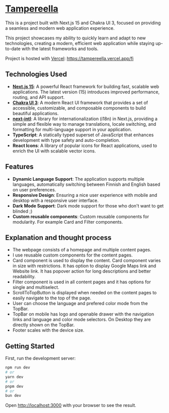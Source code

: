 # [Tampereella](https://tampereella.vercel.app/fi)

This is a project built with Next.js 15 and Chakra UI 3, focused on providing a seamless and modern web application experience.

This project showcases my ability to quickly learn and adapt to new technologies, creating a modern, efficient web application while staying up-to-date with the latest frameworks and tools.

Project is hosted with [Vercel](https://vercel.com/): https://tampereella.vercel.app/fi

## Technologies Used

- **[Next.js 15](https://nextjs.org/)**: A powerful React framework for building fast, scalable web applications. The latest version (15) introduces improved performance, routing, and API support.
- **[Chakra UI 3](https://chakra-ui.com/)**: A modern React UI framework that provides a set of accessible, customizable, and composable components to build beautiful applications.
- **[next-intl](https://github.com/amannn/next-intl)**: A library for internationalization (i18n) in Next.js, providing a simple and flexible way to manage translations, locale switching, and formatting for multi-language support in your application.
- **TypeScript**: A statically typed superset of JavaScript that enhances development with type safety and auto-completion.
- **React Icons**: A library of popular icons for React applications, used to enrich the UI with scalable vector icons.

## Features

- **Dynamic Language Support**: The application supports multiple languages, automatically switching between Finnish and English based on user preferences.
- **Responsive Design**: Ensuring a nice user experience with mobile and desktop with a responsive user interface.
- **Dark Mode Support**: Dark mode support for those who don't want to get blinded ;)
- **Custom reusable components**: Custom reusable components for modularity. For example Card and Filter components.

## Explanation and thought process

- The webpage consists of a homepage and multiple content pages.
- I use reusable custom components for the content pages.
- Card component is used to display the content. Card component varies in size with restrictions. It has option to display Google Maps link and Website link. It has popover action for long descriptions and better readability. 
- Filter component is used in all content pages and it has options for single and multiselect.
- ScrollToTopButton is displayed when needed on the content pages to easily navigate to the top of the page.
- User can choose the language and prefered color mode from the TopBar.
- TopBar on mobile has logo and openable drawer with the navigation links and language and color mode selectors. On Desktop they are directly shown on the TopBar.
- Footer scales with the device size.

## Getting Started

First, run the development server:

```bash
npm run dev
# or
yarn dev
# or
pnpm dev
# or
bun dev
```

Open [http://localhost:3000](http://localhost:3000) with your browser to see the result.
